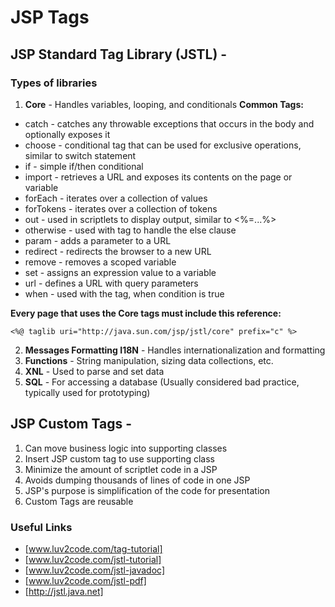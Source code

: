 # JSP Tags

## JSP Standard Tag Library (JSTL) -
### Types of libraries
  1. **Core** - Handles variables, looping, and conditionals
**Common Tags:**
  * catch - catches any throwable exceptions that occurs in the body and optionally exposes it
  * choose - conditional tag that can be used for exclusive operations, similar to switch statement
  * if - simple if/then conditional
  * import - retrieves a URL and exposes its contents on the page or variable
  * forEach - iterates over a collection of values
  * forTokens - iterates over a collection of tokens
  * out - used in scriptlets to display output, similar to <%=...%>
  * otherwise - used with <choose> tag to handle the else clause
  * param - adds a parameter to a URL
  * redirect - redirects the browser to a new URL
  * remove - removes a scoped variable
  * set - assigns an expression value to a variable
  * url - defines a URL with query parameters
  * when - used with the <choose> tag, when condition is true

**Every page that uses the Core tags must include this reference:**

	<%@ taglib uri="http://java.sun.com/jsp/jstl/core" prefix="c" %>

  2. **Messages Formatting I18N** - Handles internationalization and formatting
  3. **Functions** - String manipulation, sizing data collections, etc.
  4. **XNL** - Used to parse and set data
  5. **SQL** - For accessing a database (Usually considered bad practice, typically used for prototyping)

		

## JSP Custom Tags - 
  1. Can move business logic into supporting classes
  2. Insert JSP custom tag to use supporting class
  3. Minimize the amount of scriptlet code in a JSP
  4. Avoids dumping thousands of lines of code in one JSP
  5. JSP's purpose is simplification of the code for presentation
  6. Custom Tags are reusable


### Useful Links
  * [www.luv2code.com/tag-tutorial]
  * [www.luv2code.com/jstl-tutorial] 
  * [www.luv2code.com/jstl-javadoc] 
  * [www.luv2code.com/jstl-pdf]
  * [http://jstl.java.net]